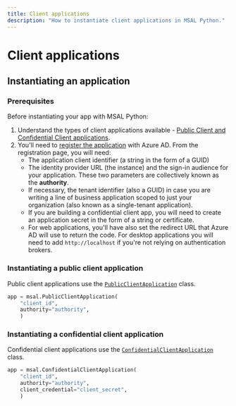 ```yaml
---
title: Client applications
description: "How to instantiate client applications in MSAL Python."
---
```


# Client applications

## Instantiating an application

### Prerequisites

Before instantiating your app with MSAL Python:

1. Understand the types of client applications available - [Public Client and Confidential Client applications](/azure/active-directory/develop/msal-client-applications).
1. You'll need to [register the application](/azure/active-directory/develop/quickstart-register-app) with Azure AD. From the registration page, you will need:
    - The application client identifier (a string in the form of a GUID)
    - The identity provider URL (the instance) and the sign-in audience for your application. These two parameters are collectively known as the **authority**.
    - If necessary, the tenant identifier (also a GUID) in case you are writing a line of business application scoped to just your organization (also known as a single-tenant application).
    - If you are building a confidential client app, you will need to create an application secret in the form of a string or certificate.
    - For web applications, you'll have also set the redirect URL that Azure AD will use to return the code. For desktop applications you will need to add `http://localhost` if you're not relying on authentication brokers.

### Instantiating a public client application

Public client applications use the [`PublicClientApplication`](xref:msal.application.PublicClientApplication) class.

```python
app = msal.PublicClientApplication(
    "client_id",
    authority="authority",
    )
```

### Instantiating a confidential client application

Confidential client applications use the [`ConfidentialClientApplication`](xref:msal.application.ConfidentialClientApplication) class.

```python
app = msal.ConfidentialClientApplication(
    "client_id",
    authority="authority",
    client_credential="client_secret",
    )
```
